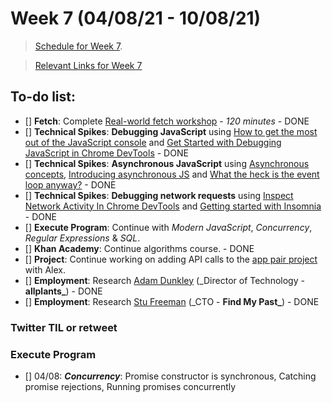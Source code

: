 # Week 7 (04/08/21 - 10/08/21)

> [Schedule for Week 7](https://learn.foundersandcoders.com/course/syllabus/pre-app-8/schedule/).

> [Relevant Links for Week 7](https://mjow1999.github.io/FAC-Links/)

## To-do list:

- [] **Fetch**: Complete [Real-world fetch workshop](https://learn.foundersandcoders.com/workshops/real-world-fetch/) - _120 minutes_ - DONE
- [] **Technical Spikes**: **Debugging JavaScript** using [How to get the most out of the JavaScript console](https://www.freecodecamp.org/news/how-to-get-the-most-out-of-the-javascript-console-b57ca9db3e6d/) and [Get Started with Debugging JavaScript in Chrome DevTools](https://developer.chrome.com/docs/devtools/javascript/) - DONE
- [] **Technical Spikes**: **Asynchronous JavaScript** using [Asynchronous concepts](https://developer.mozilla.org/en-US/docs/Learn/JavaScript/Asynchronous/Concepts), [Introducing asynchronous JS](https://developer.mozilla.org/en-US/docs/Learn/JavaScript/Asynchronous/Introducing) and [What the heck is the event loop anyway?](https://2014.jsconf.eu/speakers/philip-roberts-what-the-heck-is-the-event-loop-anyway.html) - DONE
- [] **Technical Spikes**: **Debugging network requests** using [Inspect Network Activity In Chrome DevTools](https://developer.chrome.com/docs/devtools/network/) and [Getting started with Insomnia](https://support.insomnia.rest/article/157-getting-started-with-insomnia) - DONE
- [] **Execute Program**: Continue with _Modern JavaScript_, _Concurrency_, _Regular Expressions_ & _SQL_.
- [] **Khan Academy**: Continue algorithms course. - DONE
- [] **Project**: Continue working on adding API calls to the [app pair project](https://github.com/fac22/michaelAlexAPI) with Alex.
- [] **Employment**: Research [Adam Dunkley](https://www.linkedin.com/in/adamcdunkley/?originalSubdomain=uk) (\_Director of Technology - **allplants\_**) - DONE
- [] **Employment**: Research [Stu Freeman](https://www.linkedin.com/in/stuart-freeman/?originalSubdomain=uk) (\_CTO - **Find My Past\_**) - DONE

### Twitter TIL or retweet

### Execute Program

- [] 04/08: **_Concurrency_**: Promise constructor is synchronous, Catching promise rejections, Running promises concurrently
